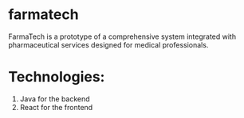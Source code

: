 # farmatech

FarmaTech is a prototype of a comprehensive system integrated with pharmaceutical services designed for medical professionals. 


# Technologies:

  1. Java for the backend
  2. React for the frontend
